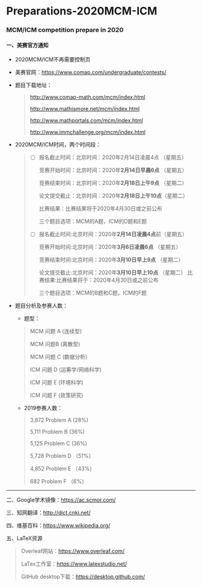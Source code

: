 # Preparations-2020MCM-ICM
### MCM/ICM competition prepare in 2020

#### 一、美赛官方通知

- 2020MCM/ICM不再需要控制页

- 美赛官网：https://www.comap.com/undergraduate/contests/

- 题目下载地址：

  >http://www.comap-math.com/mcm/index.html 
  >
  >http://www.mathismore.net/mcm/index.html 
  >
  >http://www.mathportals.com/mcm/index.html 
  >
  >http://www.immchallenge.org/mcm/index.html

- 2020MCM/ICM时间，两个时间段：

  > - [ ] 报名截止时间：北京时间：2020年2月14日凌晨4点  （星期五）  
  >
  >   竞赛开始时间：北京时间：2020年**2月14日早晨6点**  （星期五） 
  >
  >   竞赛结束时间：北京时间：2020年**2月18日上午9点**  （星期二） 
  >
  >   论文提交截止：北京时间：2020年**2月18日上午10点**（星期二） 
  >
  >   比赛结果：比赛结果将于2020年4月30日或之前公布
  >
  >   三个题目选项：MCM的A题，ICM的D题和E题
  >
  > - [ ] 报名截止时间:北京时间：2020年**2月14日凌晨4点**前（星期五）
  >
  >   竞赛开始时间:北京时间：2020年**3月6日凌晨6点**      （星期五）
  >
  >   竞赛结束时间:北京时间：2020年**3月10日早上9点**    （星期二）
  >
  >   论文提交截止:北京时间：2020年**3月10日早上10点**  （星期二）
  >   比赛结果:比赛结果将于：2020年4月30日或之前公布
  >
  >   三个题目选项：MCM的B题和C题，ICM的F题

- 题目分析及参赛人数：

  - 题型：
  
  > MCM 问题 A (连续型) 
  >
  > MCM 问题B (离散型) 
  >
  > MCM 问题 C (数据分析) 
  >
  > ICM 问题 D (运筹学/网络科学) 
  >
  > ICM 问题 E (环境科学) 
  >
  > ICM 问题 F (政策研究)
  
  - 2019参赛人数：
  
  > 3,872 Problem A (28%) 
  >
  > 5,111 Problem B (36%) 
  >
  > 5,125 Problem C (36%)
  >
  > 5,728 Problem D （51%） 
  >
  > 4,852 Problem E （43%） 
  >
  > 682 Problem F （6%）
---------------

 二、Google学术镜像：https://ac.scmor.com/

三、知网翻译：http://dict.cnki.net/

四、维基百科：https://www.wikipedia.org/

五、LaTeX资源

> Overleaf网站：https://www.overleaf.com/
>
> LaTex工作室：https://www.latexstudio.net/
>
> GitHub desktop下载：https://desktop.github.com/